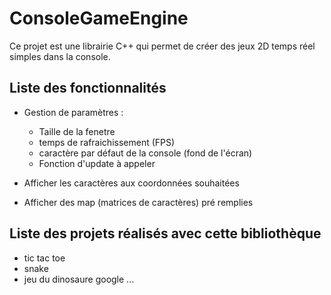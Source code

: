 # ConsoleGameEngine

Ce projet est une librairie C++ qui permet de créer des jeux 2D temps réel simples dans la console.

## Liste des fonctionnalités

- Gestion de paramètres :
    * Taille de la fenetre
    * temps de rafraichissement (FPS)
    * caractère par défaut de la console (fond de l'écran)
    * Fonction d'update à appeler
    
- Afficher les caractères aux coordonnées souhaitées
- Afficher des map (matrices de caractères) pré remplies

## Liste des projets réalisés avec cette bibliothèque

- tic tac toe
- snake
- jeu du dinosaure google
...
